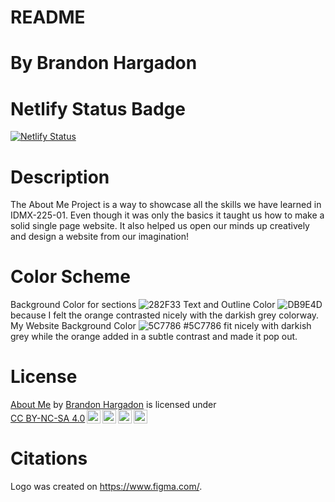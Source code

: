 # README

# By Brandon Hargadon

# Netlify Status Badge
[![Netlify Status](https://api.netlify.com/api/v1/badges/e0388ff0-066d-47f2-8741-9f8c47aa901d/deploy-status)](https://app.netlify.com/sites/about-me-brand-harg/deploys)

# Description
The About Me Project is a way to showcase all the skills we have learned in IDMX-225-01. Even though it was only the basics it taught us how to make a solid single page website. It also helped us open our minds up creatively and design a website from our imagination!

# Color Scheme
Background Color for sections ![282F33](https://placehold.co/15x15/282F33/282F33.png) Text and Outline Color ![DB9E4D](https://placehold.co/15x15/DB9E4D/DB9E4D.png) because I felt the orange contrasted nicely with the darkish grey colorway. My Website Background Color ![5C7786](https://placehold.co/15x15/5C7786/5C7786.png) #5C7786 fit nicely with darkish grey while the orange added in a subtle contrast and made it pop out.

# License
<p xmlns:cc="http://creativecommons.org/ns#" xmlns:dct="http://purl.org/dc/terms/"><a property="dct:title" rel="cc:attributionURL" href="https://github.com/RVCC-IDMX/about-me-brand-harg/tree/final-draft">About Me</a> by <a rel="cc:attributionURL dct:creator" property="cc:attributionName" href="https://about-me-brand-harg.netlify.app/">Brandon Hargadon</a> is licensed under <a href="https://creativecommons.org/licenses/by-nc-sa/4.0/?ref=chooser-v1" target="_blank" rel="license noopener noreferrer" style="display:inline-block;">CC BY-NC-SA 4.0<img style="height:22px!important;margin-left:3px;vertical-align:text-bottom;" src="https://mirrors.creativecommons.org/presskit/icons/cc.svg?ref=chooser-v1" alt=""><img style="height:22px!important;margin-left:3px;vertical-align:text-bottom;" src="https://mirrors.creativecommons.org/presskit/icons/by.svg?ref=chooser-v1" alt=""><img style="height:22px!important;margin-left:3px;vertical-align:text-bottom;" src="https://mirrors.creativecommons.org/presskit/icons/nc.svg?ref=chooser-v1" alt=""><img style="height:22px!important;margin-left:3px;vertical-align:text-bottom;" src="https://mirrors.creativecommons.org/presskit/icons/sa.svg?ref=chooser-v1" alt=""></a></p>

# Citations
Logo was created on https://www.figma.com/.